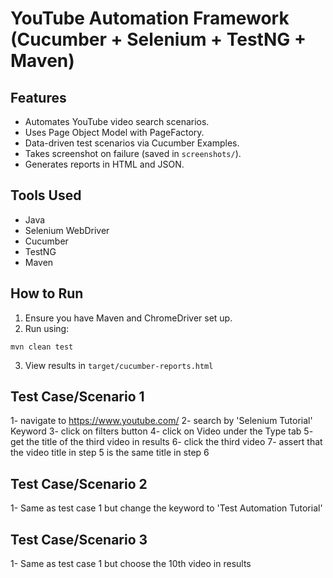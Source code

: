 # YouTube Automation Framework (Cucumber + Selenium + TestNG + Maven)

## Features

- Automates YouTube video search scenarios.
- Uses Page Object Model with PageFactory.
- Data-driven test scenarios via Cucumber Examples.
- Takes screenshot on failure (saved in `screenshots/`).
- Generates reports in HTML and JSON.

## Tools Used

- Java
- Selenium WebDriver
- Cucumber
- TestNG
- Maven

## How to Run

1. Ensure you have Maven and ChromeDriver set up.
2. Run using:
```
mvn clean test
```
3. View results in `target/cucumber-reports.html`

## Test Case/Scenario 1
1- navigate to https://www.youtube.com/
2- search by 'Selenium Tutorial' Keyword
3- click on filters button
4- click on Video under the Type tab
5- get the title of the third video in results
6- click the third video 
7- assert that the video title in step 5 is the same title in step 6 



## Test Case/Scenario 2
1- Same as test case 1 but change the keyword to 'Test Automation Tutorial'

## Test Case/Scenario 3
1- Same as test case 1 but choose the 10th video in results
